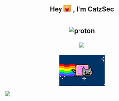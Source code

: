 <h2 align="center">
   Hey 
   <img src="https://github.com/catzsec/catzsec/raw/main/elmo.gif" width="25px">
   , I'm CatzSec
   <br>
   <br>
   <p align="center"><img alt="proton" src="https://img.shields.io/badge/PROTONMAIL-catzsec@protonmail.com-0d1117?style=for-the-badge&logo=protonmail&logoColor=0d1117&logoWidth=20&labelColor=000%27"></a></a>  </p>

![](https://komarev.com/ghpvc/?username=catzsec)

</h2>

<div align="center">
<img src="https://github.com/catzsec/catzsec/raw/main/meowmeowmeow.gif" height="100px">
</div>

<!-- <p align="center">
   <i>I ❤ malware<i/>
<p/> -->

![](https://hit.yhype.me/github/profile?user_id=103686454)
